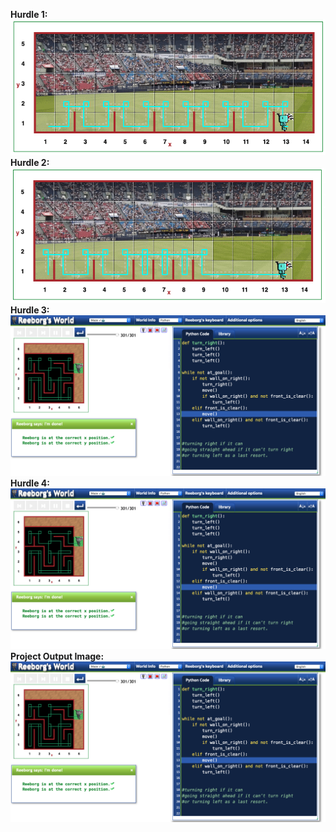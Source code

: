 **Hurdle 1:**
![This is an image](https://github.com/maryambiibii/100DaysOfCode/blob/main/Day6/Img/Hurdle1.png)
**Hurdle 2:**
![This is an image](https://github.com/maryambiibii/100DaysOfCode/blob/main/Day6/Img/Hurdle3.png)
**Hurdle 3:**
![This is an image](https://github.com/maryambiibii/100DaysOfCode/blob/main/Day6/Img/Project_Output.png)
**Hurdle 4:**
![This is an image](https://github.com/maryambiibii/100DaysOfCode/blob/main/Day6/Img/Project_Output.png)
**Project Output Image:**
![This is an image](https://github.com/maryambiibii/100DaysOfCode/blob/main/Day6/Img/Project_Output.png)
